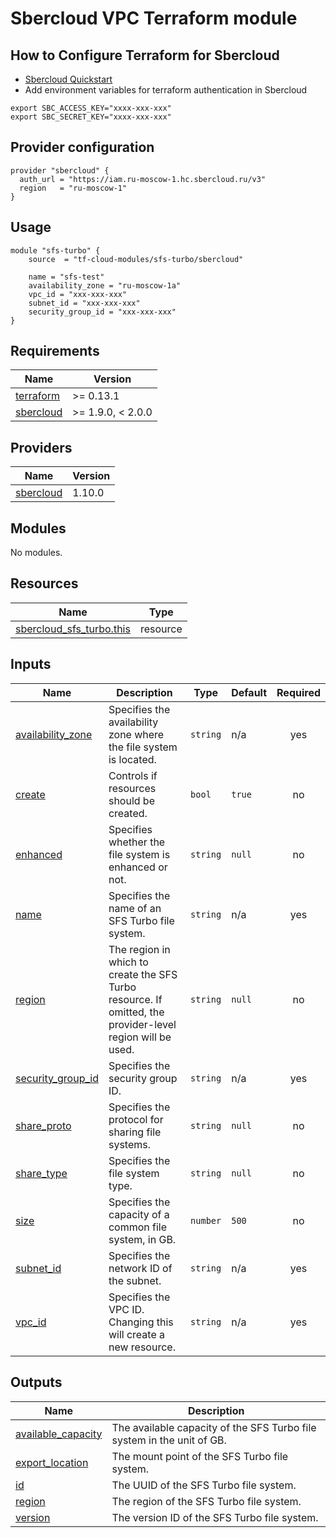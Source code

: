 # Sbercloud VPC Terraform module

## How to Configure Terraform for Sbercloud

- [Sbercloud Quickstart](https://cloud.ru/ru/docs/terraform/ug/topics/quickstart.html)
- Add environment variables for terraform authentication in Sbercloud

```
export SBC_ACCESS_KEY="xxxx-xxx-xxx"
export SBC_SECRET_KEY="xxxx-xxx-xxx"
```

## Provider configuration
```hcl
provider "sbercloud" {
  auth_url = "https://iam.ru-moscow-1.hc.sbercloud.ru/v3"
  region   = "ru-moscow-1"
}
```

## Usage
```hcl
module "sfs-turbo" {
    source  = "tf-cloud-modules/sfs-turbo/sbercloud"

    name = "sfs-test"
    availability_zone = "ru-moscow-1a"
    vpc_id = "xxx-xxx-xxx"
    subnet_id = "xxx-xxx-xxx"
    security_group_id = "xxx-xxx-xxx"
}
```
<!-- BEGIN_TF_DOCS -->
## Requirements

| Name | Version |
|------|---------|
| <a name="requirement_terraform"></a> [terraform](#requirement\_terraform) | >= 0.13.1 |
| <a name="requirement_sbercloud"></a> [sbercloud](#requirement\_sbercloud) | >= 1.9.0, < 2.0.0 |

## Providers

| Name | Version |
|------|---------|
| <a name="provider_sbercloud"></a> [sbercloud](#provider\_sbercloud) | 1.10.0 |

## Modules

No modules.

## Resources

| Name | Type |
|------|------|
| [sbercloud_sfs_turbo.this](https://registry.terraform.io/providers/sbercloud-terraform/sbercloud/latest/docs/resources/sfs_turbo) | resource |

## Inputs

| Name | Description | Type | Default | Required |
|------|-------------|------|---------|:--------:|
| <a name="input_availability_zone"></a> [availability\_zone](#input\_availability\_zone) | Specifies the availability zone where the file system is located. | `string` | n/a | yes |
| <a name="input_create"></a> [create](#input\_create) | Controls if resources should be created. | `bool` | `true` | no |
| <a name="input_enhanced"></a> [enhanced](#input\_enhanced) | Specifies whether the file system is enhanced or not. | `string` | `null` | no |
| <a name="input_name"></a> [name](#input\_name) | Specifies the name of an SFS Turbo file system. | `string` | n/a | yes |
| <a name="input_region"></a> [region](#input\_region) | The region in which to create the SFS Turbo resource. If omitted, the provider-level region will be used. | `string` | `null` | no |
| <a name="input_security_group_id"></a> [security\_group\_id](#input\_security\_group\_id) | Specifies the security group ID. | `string` | n/a | yes |
| <a name="input_share_proto"></a> [share\_proto](#input\_share\_proto) | Specifies the protocol for sharing file systems. | `string` | `null` | no |
| <a name="input_share_type"></a> [share\_type](#input\_share\_type) | Specifies the file system type. | `string` | `null` | no |
| <a name="input_size"></a> [size](#input\_size) | Specifies the capacity of a common file system, in GB. | `number` | `500` | no |
| <a name="input_subnet_id"></a> [subnet\_id](#input\_subnet\_id) | Specifies the network ID of the subnet. | `string` | n/a | yes |
| <a name="input_vpc_id"></a> [vpc\_id](#input\_vpc\_id) | Specifies the VPC ID. Changing this will create a new resource. | `string` | n/a | yes |

## Outputs

| Name | Description |
|------|-------------|
| <a name="output_available_capacity"></a> [available\_capacity](#output\_available\_capacity) | The available capacity of the SFS Turbo file system in the unit of GB. |
| <a name="output_export_location"></a> [export\_location](#output\_export\_location) | The mount point of the SFS Turbo file system. |
| <a name="output_id"></a> [id](#output\_id) | The UUID of the SFS Turbo file system. |
| <a name="output_region"></a> [region](#output\_region) | The region of the SFS Turbo file system. |
| <a name="output_version"></a> [version](#output\_version) | The version ID of the SFS Turbo file system. |
<!-- END_TF_DOCS -->